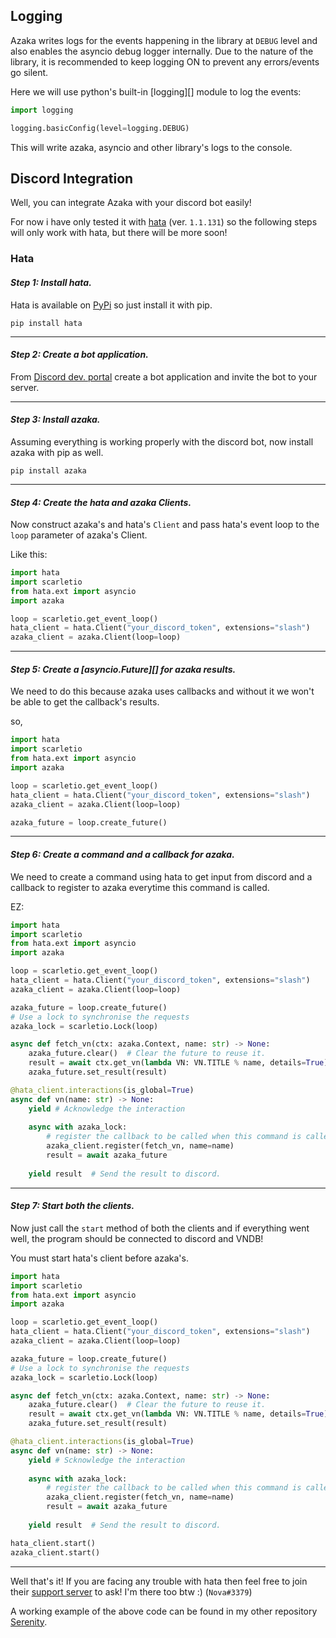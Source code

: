 ## Logging

Azaka writes logs for the events happening in the library at `DEBUG` level and also enables the
asyncio debug logger internally. Due to the nature of the library, it is recommended to keep logging ON to prevent any errors/events go silent.

Here we will use python's built-in [logging][] module to log the events:

```python
import logging

logging.basicConfig(level=logging.DEBUG)
```

This will write azaka, asyncio and other library's logs to the console.


## Discord Integration

Well, you can integrate Azaka with your discord bot easily!

For now i have only tested it with [hata](https://github.com/HuyaneMatsu/hata) (ver. `1.1.131`) so the following steps
will only work with hata, but there will be more soon!

### Hata

#### *Step 1: Install hata.*

Hata is available on [PyPi](https://pypi.org/project/hata/) so just install it with pip.

`pip install hata`

------

#### *Step 2: Create a bot application.*

From [Discord dev. portal](https://discord.com/developers/applications) create a bot application
and invite the bot to your server.

------

#### *Step 3: Install azaka.*

Assuming everything is working properly with the discord bot, now install azaka with pip as well.

`pip install azaka`

------

#### *Step 4: Create the hata and azaka Clients.*

Now construct azaka's and hata's `Client` and pass hata's event loop to the `loop` parameter of azaka's Client.

Like this:

```python
import hata
import scarletio
from hata.ext import asyncio
import azaka

loop = scarletio.get_event_loop()
hata_client = hata.Client("your_discord_token", extensions="slash")
azaka_client = azaka.Client(loop=loop)
```

------

#### *Step 5: Create a [asyncio.Future][] for azaka results.*

We need to do this because azaka uses callbacks and without it we won't be able to get the callback's
results.

so,

```python
import hata
import scarletio
from hata.ext import asyncio
import azaka

loop = scarletio.get_event_loop()
hata_client = hata.Client("your_discord_token", extensions="slash")
azaka_client = azaka.Client(loop=loop)

azaka_future = loop.create_future()
```

------

#### *Step 6: Create a command and a callback for azaka.*
We need to create a command using hata to get input from discord and a callback to register to azaka
everytime this command is called.

EZ:

```python
import hata
import scarletio
from hata.ext import asyncio
import azaka

loop = scarletio.get_event_loop()
hata_client = hata.Client("your_discord_token", extensions="slash")
azaka_client = azaka.Client(loop=loop)

azaka_future = loop.create_future()
# Use a lock to synchronise the requests
azaka_lock = scarletio.Lock(loop)

async def fetch_vn(ctx: azaka.Context, name: str) -> None:
    azaka_future.clear()  # Clear the future to reuse it.
    result = await ctx.get_vn(lambda VN: VN.TITLE % name, details=True)
    azaka_future.set_result(result)

@hata_client.interactions(is_global=True)
async def vn(name: str) -> None:
    yield # Acknowledge the interaction
    
    async with azaka_lock:
        # register the callback to be called when this command is called and azaka is ready to issue it's own commands.
        azaka_client.register(fetch_vn, name=name)  
        result = await azaka_future
    
    yield result  # Send the result to discord.
```

------


#### *Step 7: Start both the clients.*

Now just call the `start` method of both the clients and if everything went well, the program should be connected
to discord and VNDB!

You must start hata's client before azaka's.

```python
import hata
import scarletio
from hata.ext import asyncio
import azaka

loop = scarletio.get_event_loop()
hata_client = hata.Client("your_discord_token", extensions="slash")
azaka_client = azaka.Client(loop=loop)

azaka_future = loop.create_future()
# Use a lock to synchronise the requests
azaka_lock = scarletio.Lock(loop)

async def fetch_vn(ctx: azaka.Context, name: str) -> None:
    azaka_future.clear()  # Clear the future to reuse it.
    result = await ctx.get_vn(lambda VN: VN.TITLE % name, details=True)
    azaka_future.set_result(result)

@hata_client.interactions(is_global=True)
async def vn(name: str) -> None:
    yield # Scknowledge the interaction
    
    async with azaka_lock:
        # register the callback to be called when this command is called and azaka is ready to issue it's own commands.
        azaka_client.register(fetch_vn, name=name)  
        result = await azaka_future
    
    yield result  # Send the result to discord.

hata_client.start()
azaka_client.start()
```

------

Well that's it! If you are facing any trouble with hata then feel free to join their [support server](https://discord.com/invite/3cH2r5d) to ask! I'm there too btw :) (`Nova#3379`)

A working example of the above code can be found in my other repository [Serenity](https://github.com/mooncell07/Serenity/blob/master/azaka-maid/bot.py).
